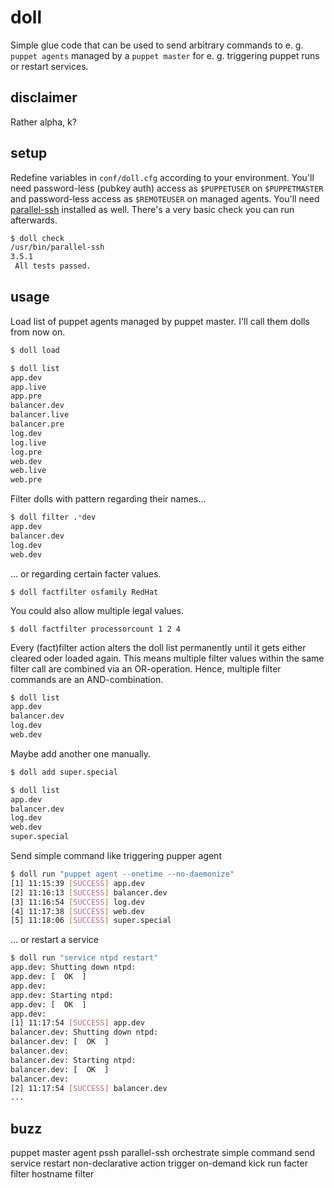 
# doll

Simple glue code that can be used to send arbitrary commands to e. g. ``puppet agents`` managed by a ``puppet master`` for e. g. triggering puppet runs or restart services.

## disclaimer

Rather alpha, k?

## setup

Redefine variables in `conf/doll.cfg` according to your environment. You'll need password-less (pubkey auth) access as ``$PUPPETUSER`` on ``$PUPPETMASTER`` and password-less access as ``$REMOTEUSER`` on managed agents. You'll need [parallel-ssh](https://code.google.com/p/parallel-ssh/) installed as well. There's a very basic check you can run afterwards.
```bash
$ doll check
/usr/bin/parallel-ssh
3.5.1
 All tests passed.
```

## usage

Load list of puppet agents managed by puppet master. I'll call them dolls from now on.
```bash
$ doll load
```
```bash
$ doll list
app.dev
app.live
app.pre
balancer.dev
balancer.live
balancer.pre
log.dev
log.live
log.pre
web.dev
web.live
web.pre
```
Filter dolls with pattern regarding their names...
```bash
$ doll filter .*dev
app.dev
balancer.dev
log.dev
web.dev

```
... or regarding certain facter values.
```
$ doll factfilter osfamily RedHat
```
You could also allow multiple legal values.
```
$ doll factfilter processorcount 1 2 4
```
Every (fact)filter action alters the doll list permanently until it gets either cleared oder loaded again. This means multiple filter values within the same filter call are combined via an OR-operation. Hence, multiple filter commands are an AND-combination.
```bash
$ doll list
app.dev
balancer.dev
log.dev
web.dev
```
Maybe add another one manually.
```bash
$ doll add super.special
```
```bash
$ doll list
app.dev
balancer.dev
log.dev
web.dev
super.special
````
Send simple command like triggering pupper agent
```bash
$ doll run "puppet agent --onetime --no-daemonize"
[1] 11:15:39 [SUCCESS] app.dev
[2] 11:16:13 [SUCCESS] balancer.dev
[3] 11:16:54 [SUCCESS] log.dev
[4] 11:17:38 [SUCCESS] web.dev
[5] 11:18:06 [SUCCESS] super.special
```
... or restart a service
```bash
$ doll run "service ntpd restart"
app.dev: Shutting down ntpd: 
app.dev: [  OK  ]
app.dev: 
app.dev: Starting ntpd: 
app.dev: [  OK  ]
app.dev: 
[1] 11:17:54 [SUCCESS] app.dev
balancer.dev: Shutting down ntpd: 
balancer.dev: [  OK  ]
balancer.dev: 
balancer.dev: Starting ntpd: 
balancer.dev: [  OK  ]
balancer.dev: 
[2] 11:17:54 [SUCCESS] balancer.dev
...
```

## buzz

puppet master agent pssh parallel-ssh orchestrate simple command send service restart non-declarative action trigger on-demand kick run facter filter hostname filter

